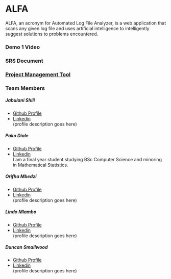 # ALFA

ALFA, an acronym for Automated Log File Analyzer, is a web application that scans any given log file and uses artificial intelligence to intelligently suggest solutions to problems encountered.

### Demo 1 Video
### SRS Document 
### [Project Management Tool](https://app.clickup.com/2546744/v/b/li/21408284)
### Team Members
##### _Jabulani Shili_
* [Github Profile](github.com)  
* [Linkedin](linkedin.com)  
(profile description goes here)

##### _Pako Diale_
* [Github Profile](https://pkdiale671.github.io/)  
* [Linkedin](https://www.linkedin.com/in/pako-diale-53b27a1a9/)  
I am a final year student studying BSc Computer Science and minoring in Mathematical Statistics.

##### _Orifha Mbedzi_
* [Github Profile](github.com)  
* [Linkedin](linkedin.com)  
(profile description goes here)

##### _Lindo Mlambo_
* [Github Profile](github.com)  
* [Linkedin](linkedin.com)  
(profile description goes here)

##### _Duncan Smallwood_
* [Github Profile](github.com)  
* [Linkedin](linkedin.com)  
(profile description goes here)




